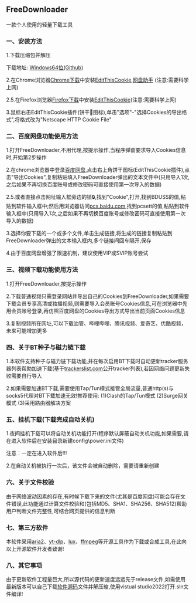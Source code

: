 ## FreeDownloader

一款个人使用的轻量下载工具

### 一、安装方法

1.下载压缩包并解压

下载地址: [Windows64位(Github)](https://github.com/HXHGTS/FreeDownloader/releases/latest/download/FreeDownloader.X64.zip)

2.在Chrome浏览器[Chrome下载](https://chrome.google.com)中安装[EditThisCookie](https://chrome.google.com/webstore/detail/editthiscookie/fngmhnnpilhplaeedifhccceomclgfbg?hl=zh-CN),[网盘助手](https://chrome.google.com/webstore/detail/%E7%BD%91%E7%9B%98%E5%8A%A9%E6%89%8B/cfaglmggimoleoclaghmmboppofffdda) (注意:需要科学上网)

2.5.在Firefox浏览器[Firefox下载](https://download.mozilla.org/?product=firefox-latest-ssl&os=win64&lang=zh-CN)中安装[EditThisCookie](https://addons.mozilla.org/en-US/firefox/addon/edithiscookie)(注意:需要科学上网)

3.鼠标右击EditThisCookie插件(饼干🍪图标),单击"选项"-"选择Cookies的导出格式",将格式改为"Netscape HTTP Cookie File"

### 二、百度网盘功能使用方法

1.打开FreeDownloader,不用代理,按提示操作,当程序弹窗要求导入Cookies信息时,开始第2步操作

2.在chrome浏览器中登录[百度网盘](https://pan.baidu.com/disk/home?#/all?path=%2F&vmode=list),点击右上角饼干图标(EditThisCookie插件),点击"导出Cookies",复制粘贴填入FreeDownloader弹出的文本文件中(只用导入1次,之后如果不再切换百度账号或修改密码可直接使用第一次导入的数据)

2.5.或者直接点击网址输入框旁边的锁🔒,找到"Cookie",打开,找到BDUSS的值,粘贴到软件输入框中;然后用浏览器访问[pcs.baidu.com](https://pcs.baidu.com),找到pcsett的值,粘贴到软件输入框中(只用导入1次,之后如果不再切换百度账号或修改密码可直接使用第一次导入的数据)

3.选择你要下载的一个或多个文件,单击生成链接,将生成的链接复制粘贴到FreeDownloader弹出的文本输入框内,多个链接间回车隔开,保存

4.由于百度网盘增强了限速机制，建议使用VIP或SVIP账号尝试

### 三、视频下载功能使用方法

1.打开FreeDownloader,按提示操作

2.下载普通视频只需登录网站并导出自己的Cookies到FreeDownloader,如果需要下载会员专享高清或独播视频,则需要导入会员账号Cookies信息,可在浏览器中先用会员账号登录,再仿照百度网盘的Cookies导出方式导出当前页面Cookies信息

3.复制视频所在网址,可以下载油管、哔哩哔哩、腾讯视频、爱奇艺、优酷视频，未来可能增加更多

### 四、关于BT种子与磁力链下载

1.本软件支持种子与磁力链下载功能,并在每次启用BT下载时自动更新tracker服务器列表帮助加速下载(基于[trackerslist.com](https://trackerslist.com/#/zh)公开tracker列表),若因网络问题更新失败需要自行导入

2.如果需要加速BT下载,需要使用Tap/Tun模式接管全局流量,普通http(s)与socks5代理对BT下载加速无效!推荐使用:
(1)Clash的Tap/Tun模式
(2)Surge网关模式
(3)采用路由器解决方案

### 五、挂机下载(下载完成自动关机)

1.夜间挂机下载可以将自动关机功能打开(程序默认屏蔽自动关机功能,如果需要,请在进入软件后在安装目录新建config\power.ini文件)

注意：一定在进入软件后!!!

2.在自动关机被执行一次后，该文件会被自动删除，需要请重新创建

### 六、关于文件校验

由于网络波动因素的存在,有时候下载下来的文件(尤其是百度网盘)可能会存在文件错误,此功能通过计算文件校验和(包括MD5、SHA1、SHA256、SHA512)帮助用户判断文件完整性,可结合网页提供的信息判断

### 七、第三方软件

本软件采用[aria2](https://aria2.github.io/)、[yt-dlp](https://github.com/yt-dlp/yt-dlp)、[lux](https://github.com/iawia002/lux)、[ffmpeg](https://github.com/yt-dlp/FFmpeg-Builds)等开源工具作为下载或合成工具,在此向以上开源软件开发者致谢!

### 八、其它事项

由于更新软件工程量巨大,所以源代码的更新速度远远先于release文件,如需使用最新版本可以自己下载[软件源码](https://github.com/HXHGTS/FreeDownloader/archive/master.zip)文件并解压缩,使用vistual studio2022打开.sln文件编译!


